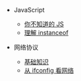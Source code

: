 - JavaScript

  - [你不知道的 JS](./js/YouDontKnowJS.md)
  - [理解 instanceof](./js/instanceof.md)

- 网络协议
  - [基础知识](./network/basic.md)
  - [从 ifconfig 看网络](./network/ifconfig.md)
